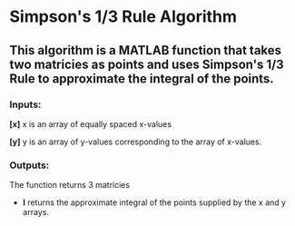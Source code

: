 # Simpson's 1/3 Rule Algorithm
## This algorithm is a **MATLAB** function that takes two matricies as points and uses Simpson's 1/3 Rule to approximate the integral of the points.
### Inputs:
**[x]** x is an array of equally spaced x-values

**[y]** y is an array of y-values corresponding to the array of x-values.
### Outputs:
The function returns 3 matricies
* **I** returns the approximate integral of the points supplied by the x and y arrays.

